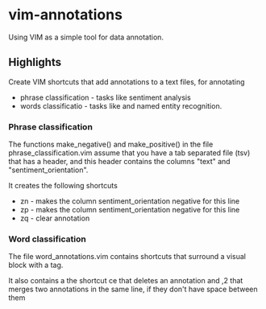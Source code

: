 # vim-annotations

Using VIM as a simple tool for data annotation.

## Highlights 

Create VIM shortcuts that add annotations to a text files, for annotating
 - phrase classification - tasks like sentiment analysis
 - words classificatio - tasks like and named entity recognition. 

### Phrase classification

The functions make_negative() and make_positive() in the file phrase_classification.vim assume that you have a tab separated file (tsv) that has a header, and this header contains the columns "text" and "sentiment_orientation".

It creates the following shortcuts

- zn - makes the column sentiment_orientation negative for this line
- zp - makes the column sentiment_orientation negative for this line
- zq - clear annotation

### Word classification

The file word_annotations.vim contains shortcuts that surround a visual block with a tag.

It also contains a the shortcut ce that deletes an annotation and ,2 that merges two annotations in the same line, if they don't have space between them

